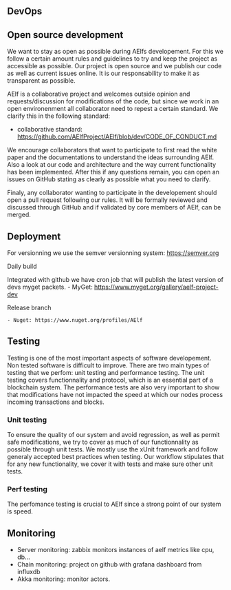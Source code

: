 ## DevOps

## Open source development

We want to stay as open as possible during AElfs developement. For this we follow a certain amount rules and guidelines to try and keep the project as accessible as possible. Our project is open source and we publish our code as well as current issues online. It is our responsability to make it as transparent as possible.

AElf is a collaborative project and welcomes outside opinion and requests/discussion for modifications of the code, but since we work in an open environenment all collaborator need to repest a certain standard. We clarify this in the following standard:

  - collaborative standard: https://github.com/AElfProject/AElf/blob/dev/CODE_OF_CONDUCT.md

We encourage collaborators that want to participate to first read the white paper and the documentations to understand the ideas surrounding AElf. Also a look at our code and architecture and the way current functionality has been implemented. After this if any questions remain, you can open an issues on GitHub stating as clearly as possible what you need to clarify.

Finaly, any collaborator wanting to participate in the developement should open a pull request following our rules. It will be formally reviewed and discussed through GitHub and if validated by core members of AElf, can be merged.

## Deployment

For versionning we use the semver versionning system: https://semver.org

Daily build

Integrated with github we have cron job that will publish the latest version of devs myget packets.
    - MyGet: https://www.myget.org/gallery/aelf-project-dev

Release branch

    - Nuget: https://www.nuget.org/profiles/AElf

## Testing

Testing is one of the most important aspects of software developement. Non tested software is difficult to improve. There are two main types of testing that we perfom: unit testing and performance testing. The unit testing covers functionnality and protocol, which is an essential part of a blockchain system. The performance tests are also very important to show that modifications have not impacted the speed at which our nodes process incoming transactions and blocks.

### Unit testing

To ensure the quality of our system and avoid regression, as well as permit safe modifications, we try to cover as much of our functionnality as possible through unit tests. We mostly use the xUnit framework and follow generaly accepted best practices when testing. Our workflow stipulates that for any new functionality, we cover it with tests and make sure other unit tests.

### Perf testing

The perfomance testing is crucial to AElf since a strong point of our system is speed.

## Monitoring
  - Server monitoring: zabbix monitors instances of aelf metrics like cpu, db...
  - Chain monitoring: project on github with grafana dashboard from influxdb
  - Akka monitoring: monitor actors.




